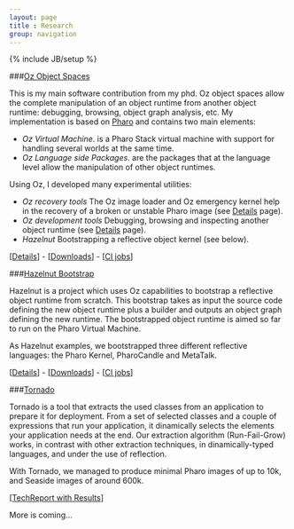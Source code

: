 ```yaml
---
layout: page
title : Research
group: navigation
---
```

{% include JB/setup %}

###[Oz Object Spaces]({{site.url}}/research/oz/)

This is my main software contribution from my phd. Oz object spaces allow the complete manipulation of an object runtime from another object runtime: debugging, browsing, object graph analysis, etc. My implementation is based on [Pharo](http://www.pharo-project.org) and contains two main elements:

- *Oz Virtual Machine*. is a Pharo Stack virtual machine with support for handling several worlds at the same time.
- *Oz Language side Packages*. are the packages that at the language level allow the manipulation of other object runtimes.

Using Oz, I developed many experimental utilities:

- *Oz recovery tools* The Oz image loader and Oz emergency kernel help in the recovery of a broken or unstable Pharo image (see [Details]({{page.path}}/details.html) page).
- *Oz development tools* Debugging, browsing and inspecting another object runtime (see [Details]({{page.path}}/details.html) page).
- *Hazelnut* Bootstrapping a reflective object kernel (see below).

\[[Details]({{site.url}}/software/oz)\] - \[[Downloads]({{site.url}}/software/oz/downloads)\] - \[[CI jobs](https://ci.inria.fr/rmod/view/Oz/)\]

###[Hazelnut Bootstrap]({{site.url}}/research/hazelnut/)

Hazelnut is a project which uses Oz capabilities to bootstrap a reflective object runtime from scratch. This bootstrap takes as input the source code defining the new object runtime plus a builder and outputs an object graph defining the new runtime. The bootstrapped object runtime is aimed so far to run on the Pharo Virtual Machine.

As Hazelnut examples, we bootstrapped three different reflective languages: the Pharo Kernel, PharoCandle and MetaTalk.

\[[Details]({{site.url}}/software/hazelnut)\] - \[[Downloads]({{site.url}}/software/hazelnut/downloads)\] - \[[CI jobs](https://ci.inria.fr/rmod/view/Oz/)\]

###[Tornado]({{site.url}}/research/tornado/)

Tornado is a tool that extracts the used classes from an application to prepare it for deployment. From a set of selected classes and a couple of expressions that run your application, it dinamically selects the elements your application needs at the end. Our extraction algorithm (Run-Fail-Grow) works, in contrast with other extraction techniques, in dinamically-typed languages, and under the use of reflection.

With Tornado, we managed to produce minimal Pharo images of up to 10k, and Seaside images of around 600k. 

\[[TechReport with Results]({{site.url}}/files/publications/Poli14-TornadoTailoring-TechReport.pdf)\]

More is coming...